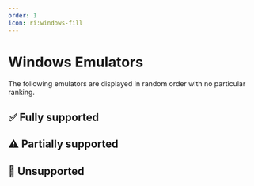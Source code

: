 ```yaml
---
order: 1
icon: ri:windows-fill
---
```


# Windows Emulators

The following emulators are displayed in random order with no particular ranking.

<script setup>
import MarkdownIt from 'markdown-it'
import MarkdownItAnchor from 'markdown-it-anchor'

const shuffleArray = (array) => {
    for (let i = array.length - 1; i > 0; i--) {
        const j = Math.floor(Math.random() * (i + 1));
        [array[i], array[j]] = [array[j], array[i]];
    }
    return array;
}

const fullySupport = shuffleArray([
    {
        name: 'BlueStacks 5',
        link: 'https://www.bluestacks.com/',
        note: 'Fully compatible. Need to turn on ADB Connectivity in the emulator `Settings` → `Advanced` → `Android Debug Bridge` → `Enable`. Known to be compatible with Hyper-V.\n\n- Recommended to download [Offline Installer](https://support.bluestacks.com/hc/en-us/articles/4402611273485-BlueStacks-5-offline-installer) to avoid slow and bundled installation; recommend installing [Android 11](https://support.bluestacks.com/hc/en-us/articles/4402611273485-BlueStacks-5-offline-installer#:~:text=To%20install%20BlueStacks%205%20Android%2011) version; to uninstall it, please use the official [Uninstall Tool](https://support.bluestacks.com/hc/en-us/articles/360057724751-How-to-uninstall-BlueStacks-5-BlueStacks-X-and-BlueStacks-Services-completely-from-your-PC) to get rid of residues.\n- If the ADB port number keeps changing irregularly and is different every time you start it, it may be because your computer has [Hyper-V](https://support.bluestacks.com/hc/en-us/articles/4415238471053-System-requirements-for-BlueStacks-5-on-Hyper-V-enabled-Windows-10-and-11) enabled. MAA will now try to automatically read the port number from the BlueStacks emulator configuration file. If this doesn\'t work, or you need to use multiple instances, or have installed multiple emulator cores, please refer to [Connection Settings](../connection.html#bluestacks-emulator-hyper-v-port-number-changes-every-startup) to make adjustments. Since Hyper-V runs as administrator, operations that don\'t involve ADB such as automatic emulator shutdown or connection detection also need MAA to run as administrator.',
    },
    {
        name: 'MuMu Emulator',
        link: 'https://www.mumuglobal.com/',
        note: 'Fully compatible, with additional support for [Screenshot Enhanced Mode](../connection.html#mumu-screenshot-enhanced-mode). Known to be compatible with Hyper-V.\n\n- The "Exit emulator when done" function may occasionally have issues. If you encounter problems, please report them to MuMu\'s official support.\n- When running multiple instances, you need to check the port information of each instance through the ADB button in MuMu Multi-Instance Manager, then change the port number in MAA `Settings` - `Connection Settings` to match the corresponding port.',
    },
    {
        name: 'LDPlayer',
        link: 'https://www.ldplayer.net/',
        note: 'Fully compatible, with additional support for [Screenshot Enhanced Mode](../connection.html#ld-screenshot-enhanced-mode). Known to be compatible with Hyper-V.\n\n- LDPlayer 9 installer will automatically and silently disable Hyper-V during the installation process. Please be aware of this if you need Hyper-V for other purposes.',
    },
    {
        name: 'Nox Player',
        link: 'https://www.bignox.com/',
        note: 'Fully compatible, but less thoroughly tested. Known to be compatible with Hyper-V.',
    },
    {
        name: 'MEmu Play',
        link: 'https://www.memuplay.com/',
        note: 'Fully compatible, but less thoroughly tested.',
    },
]);

const partiallySupport = shuffleArray([
    {
        name: 'MuMu Emulator 6',
        link: 'https://mumu.163.com/update/win/',
        note: 'Support has been dropped since MAA v5.1.0, and NetEase stopped maintaining it on August 15, 2023.\n\n- No longer supports automatic connection detection. You need to use general connection configuration and manually configure ADB path and connection address.\n- You need to run `Force Replace ADB` in `Settings` - `Connection Settings` to use efficient touch modes like Minitouch and MaaTouch.\n- You need to run MAA with administrator privileges to use the "Exit Emulator When Done" function.\n- MuMu 6\'s unusual default resolutions are not supported. You need to change it to standard 16:9 ratios like `1280x720` or `1920x1080`.\n- MuMu 6 multi-instance uses the same ADB port for all instances, so MAA cannot support multiple MuMu 6 instances.',
    },
    {
        name: 'Windows Subsystem for Android™',
        link: 'https://learn.microsoft.com/en-us/windows/android/wsa/',
        note: 'Support has been dropped since MAA v5.2.0, and Microsoft will discontinue it on March 5, 2025.\n\n- Requires using [custom connection](../connection.html) method.\n- For WSA 2204 or later versions (version number can be found in subsystem settings under `About`), select `General Configuration` for connection configuration.\n- For WSA 2203 or older versions (version number appears at the top of subsystem settings page), select `WSA Older Versions` for connection configuration.\n- Since MAA only properly supports `16:9` resolutions of 720p or higher, please manually adjust the window size to be as close to 16:9 ratio as possible. (If your monitor is 16:9, you can press `F11` for fullscreen).\n- During task execution, try to ensure Arknights remains in the foreground with no other Android apps running simultaneously, otherwise the game may pause or task recognition may fail.\n- WSA sometimes inexplicably captures white screens during screenshots, causing recognition issues. Not recommended for use.',
    },
    {
        name: 'AVD',
        link: 'https://developer.android.com/studio/run/managing-avds',
        note: 'Theoretically supported.\n\n- Starting from Android 10, Minitouch is no longer available when SELinux is in `Enforcing` mode. Please switch to other touch modes, or **temporarily** switch SELinux to `Permissive` mode.\n- AVD is designed for development debugging, not gaming. Other emulators specifically designed for gaming are recommended instead.',
    },
    {
        name: 'Google Play Games (Developer)',
        link: 'https://developer.android.com/games/playgames/emulator',
        note: 'Theoretically supported. Requires Hyper-V to be enabled and a Google account to be logged in.\n\n- You need to use [custom connection](../connection.html) to connect, with ADB port `6520`.\n- Due to SELinux policies in Android 10 and later, Minitouch cannot work properly. Please switch to other touch modes.\n- The first connection attempt after each emulator startup will fail. Enable `Attempt to kill and restart ADB process after connection failure`.',
    },
]);

const notSupport = shuffleArray([
    {
        name: 'Google Play Games',
        link: 'https://play.google.com/googleplaygames',
        note: 'Not supported. The [Consumer Client](https://developer.android.com/games/playgames/emulator#installing-game-consumer) cannot connect via ADB.',
    },
]);

const md = new MarkdownIt();
md.use(MarkdownItAnchor);

const fullySupportHtml = md.render(fullySupport.map(simulator => `
### ✅ ${simulator.link ? `[${simulator.name}](${simulator.link})` : simulator.name}
${simulator.note}
`).join(''));
const partiallySupportHtml = md.render(partiallySupport.map(simulator => `
### ⚠️ ${simulator.link ? `[${simulator.name}](${simulator.link})` : simulator.name}
${simulator.note}
`).join(''));
const notSupportHtml = md.render(notSupport.map(simulator => `
### 🚫 ${simulator.link ? `[${simulator.name}](${simulator.link})` : simulator.name}
${simulator.note}
`).join(''));
</script>

## ✅ Fully supported

<ClientOnly><div v-html="fullySupportHtml"></div></ClientOnly>

## ⚠️ Partially supported

<ClientOnly><div v-html="partiallySupportHtml"></div></ClientOnly>

## 🚫 Unsupported

<ClientOnly><div v-html="notSupportHtml"></div></ClientOnly>
